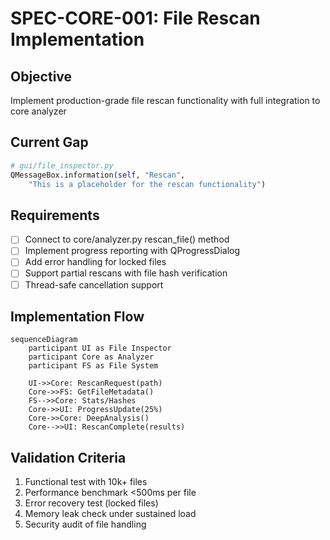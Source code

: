 # SPEC-CORE-001: File Rescan Implementation

## Objective
Implement production-grade file rescan functionality with full integration to core analyzer

## Current Gap
```python
# gui/file_inspector.py
QMessageBox.information(self, "Rescan", 
    "This is a placeholder for the rescan functionality")
```

## Requirements
- [ ] Connect to core/analyzer.py rescan_file() method
- [ ] Implement progress reporting with QProgressDialog
- [ ] Add error handling for locked files
- [ ] Support partial rescans with file hash verification
- [ ] Thread-safe cancellation support

## Implementation Flow
```mermaid
sequenceDiagram
    participant UI as File Inspector
    participant Core as Analyzer
    participant FS as File System
    
    UI->>Core: RescanRequest(path)
    Core->>FS: GetFileMetadata()
    FS-->>Core: Stats/Hashes
    Core->>UI: ProgressUpdate(25%)
    Core->>Core: DeepAnalysis()
    Core-->>UI: RescanComplete(results)
```

## Validation Criteria
1. Functional test with 10k+ files
2. Performance benchmark <500ms per file
3. Error recovery test (locked files)
4. Memory leak check under sustained load
5. Security audit of file handling

